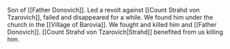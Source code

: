 Son of [[Father Donovich]]. Led a revolt against [[Count Strahd von Tzarovich]], failed and disappeared for a while. We found him under the church in the [[Village of Barovia]]. We fought and killed him and [[Father Donovich]]. [[Count Strahd von Tzarovich|Strahd]] benefited from us killing him.
